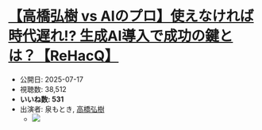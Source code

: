 # [【高橋弘樹 vs AIのプロ】使えなければ時代遅れ!? 生成AI導入で成功の鍵とは？【ReHacQ】](https://www.youtube.com/watch?v=2_1d8DR7m4g)
-   公開日: 2025-07-17
-   視聴数: 38,512
-   **いいね数: 531**
-   出演者: 泉もとき, [高橋弘樹](/rehacq_fan/people/高橋弘樹 "wikilink")
    - [![](https://img.youtube.com/vi/2_1d8DR7m4g/hqdefault.jpg)](https://www.youtube.com/watch?v=2_1d8DR7m4g)
